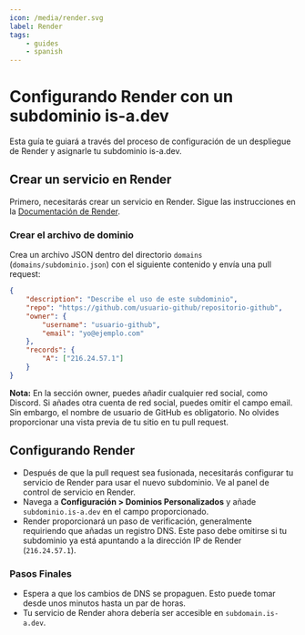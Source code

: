 ```yaml
---
icon: /media/render.svg
label: Render
tags:
    - guides
    - spanish
---
```


# Configurando Render con un subdominio is-a.dev

Esta guía te guiará a través del proceso de configuración de un despliegue de Render y asignarle tu subdominio is-a.dev.

## Crear un servicio en Render

Primero, necesitarás crear un servicio en Render. Sigue las instrucciones en la [Documentación de Render](https://docs.render.com/).

### Crear el archivo de dominio

Crea un archivo JSON dentro del directorio `domains` (`domains/subdominio.json`) con el siguiente contenido y envía una pull request:

```json
{
    "description": "Describe el uso de este subdominio",
    "repo": "https://github.com/usuario-github/repositorio-github",
    "owner": {
        "username": "usuario-github",
        "email": "yo@ejemplo.com"
    },
    "records": {
        "A": ["216.24.57.1"]
    }
}
```

**Nota:** En la sección owner, puedes añadir cualquier red social, como Discord. Si añades otra cuenta de red social, puedes omitir el campo email. Sin embargo, el nombre de usuario de GitHub es obligatorio. No olvides proporcionar una vista previa de tu sitio en tu pull request.

## Configurando Render

- Después de que la pull request sea fusionada, necesitarás configurar tu servicio de Render para usar el nuevo subdominio. Ve al panel de control de servicio en Render.
- Navega a **Configuración > Dominios Personalizados** y añade  `subdominio.is-a.dev` en el campo proporcionado.
- Render proporcionará un paso de verificación, generalmente requiriendo que añadas un registro DNS. Este paso debe omitirse si tu subdominio ya está apuntando a la dirección IP de Render (`216.24.57.1`).

### Pasos Finales

- Espera a que los cambios de DNS se propaguen. Esto puede tomar desde unos minutos hasta un par de horas.
- Tu servicio de Render ahora debería ser accesible en `subdomain.is-a.dev`.
